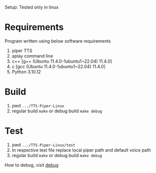 Setup: Tested only in linux  
# Requirements  
Program written using below software requirements
 1. piper TTS
 2. aplay command line
 3. c++ [g++ (Ubuntu 11.4.0-1ubuntu1~22.04) 11.4.0]
 4. c [gcc (Ubuntu 11.4.0-1ubuntu1~22.04) 11.4.0]
 5. Python 3.10.12

# Build

1. pwd `.../TTS-Piper-Linux`
2. regular build `make` or debug build `make debug`

# Test
1. pwd `.../TTS-Piper-Linux/test`
2. In respective test file replace local piper path and default voice path
3. regular build `make` or debug build `make debug`

How to debug, visit [debug](doc/debug.md) 
